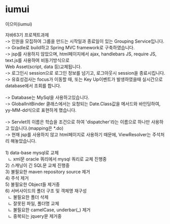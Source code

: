 # iumui
<p>이으미(iumui)</p>
자바63기 프로젝트과제<br>
 -> 인원을 모집하여 그룹을 만드는 시작일과 종료일이 있는 Grouping Service입니다.<br>
 -> Gradle로 build하고 Spring MVC framework로 구축하였습니다.<br>
 -> jsp를 사용하지 않았으며, html페이지에서 ajax, handlebars JS, require JS, text.js를 사용하여 비동기방식으로<br>
   Web Asset(script, data 등)교체됩니다.<br>
 -> 로그인시 session으로 로그인 정보를 넘기고, 로그아웃시 session을 종료시킵니다.<br>
 -> 유효성검사는 focus가 이동할 때, 또는 Key Up이벤트가 발생하였을때 실시간으로 database에서 조회를 합니다.<br>
 <br>
 -> Database는 MySql을 사용하고있습니다.<br>
 -> GlobalInitBinder 클래스에서는 요청되는 Date.Class값을 메서드와 바인딩하여, yy-MM-dd식으로 표현하게 했습니다.<br>
  <br>
 -> Servlet의 이름은 학습을 조건으로 하여 'dispatcher'라는 이름으로 하나만 사용하고 있습니다.(mapping은 *.do)<br>
 -> 현재 jsp를 사용하지 않고 html페이지로 사용하기 때문에, ViewResolver는 주석처리 해놓았습니다.<br>
<br>
  1) data-base mysql로 교체<br>
      &nbsp; ㄴ xml문 oracle 쿼리에서 mysql 쿼리로 교체 진행중<br>
  2) 스캐닝이 긴 SQL문 교체 진행중<br>
  3) 불필요한 maven repository source 제거<br>
  4) 주석 제거<br>
  5) 불필요한 Object들 제거중<br>
  6) 서버사이드의 폴더 구조 및 객체명 재구성<br>
      &nbsp;  ㄴ 불필요한 폴더 삭제<br>
      &nbsp;  ㄴ 잘못된 파일, 폴더명 교체<br>
      &nbsp;  ㄴ 불필요한 camelCase, underbar(_) 제거<br>
      &nbsp;  ㄴ 중복되는 jquery문 제거중<br>
  
